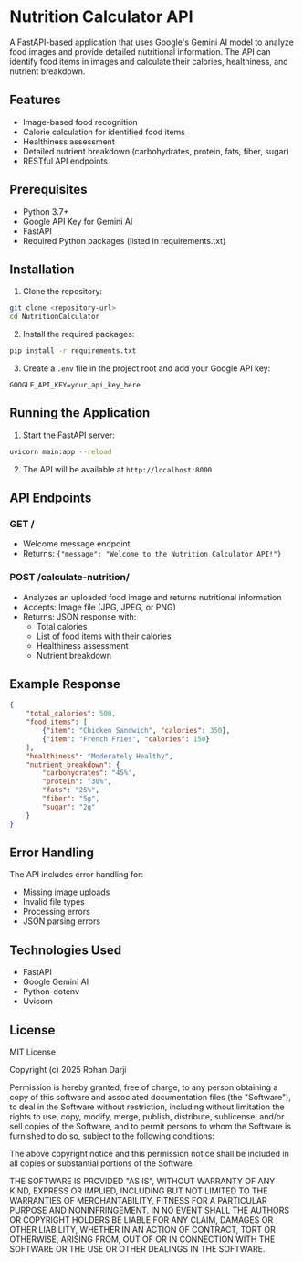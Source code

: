 # Nutrition Calculator API

A FastAPI-based application that uses Google's Gemini AI model to analyze food images and provide detailed nutritional information. The API can identify food items in images and calculate their calories, healthiness, and nutrient breakdown.

## Features

- Image-based food recognition
- Calorie calculation for identified food items
- Healthiness assessment
- Detailed nutrient breakdown (carbohydrates, protein, fats, fiber, sugar)
- RESTful API endpoints

## Prerequisites

- Python 3.7+
- Google API Key for Gemini AI
- FastAPI
- Required Python packages (listed in requirements.txt)

## Installation

1. Clone the repository:
```bash
git clone <repository-url>
cd NutritionCalculator
```

2. Install the required packages:
```bash
pip install -r requirements.txt
```

3. Create a `.env` file in the project root and add your Google API key:
```
GOOGLE_API_KEY=your_api_key_here
```

## Running the Application

1. Start the FastAPI server:
```bash
uvicorn main:app --reload
```

2. The API will be available at `http://localhost:8000`

## API Endpoints

### GET /
- Welcome message endpoint
- Returns: `{"message": "Welcome to the Nutrition Calculator API!"}`

### POST /calculate-nutrition/
- Analyzes an uploaded food image and returns nutritional information
- Accepts: Image file (JPG, JPEG, or PNG)
- Returns: JSON response with:
  - Total calories
  - List of food items with their calories
  - Healthiness assessment
  - Nutrient breakdown

## Example Response

```json
{
    "total_calories": 500,
    "food_items": [
        {"item": "Chicken Sandwich", "calories": 350},
        {"item": "French Fries", "calories": 150}
    ],
    "healthiness": "Moderately Healthy",
    "nutrient_breakdown": {
        "carbohydrates": "45%",
        "protein": "30%",
        "fats": "25%",
        "fiber": "5g",
        "sugar": "2g"
    }
}
```

## Error Handling

The API includes error handling for:
- Missing image uploads
- Invalid file types
- Processing errors
- JSON parsing errors

## Technologies Used

- FastAPI
- Google Gemini AI
- Python-dotenv
- Uvicorn

## License

MIT License

Copyright (c) 2025 Rohan Darji

Permission is hereby granted, free of charge, to any person obtaining a copy
of this software and associated documentation files (the "Software"), to deal
in the Software without restriction, including without limitation the rights
to use, copy, modify, merge, publish, distribute, sublicense, and/or sell
copies of the Software, and to permit persons to whom the Software is
furnished to do so, subject to the following conditions:

The above copyright notice and this permission notice shall be included in all
copies or substantial portions of the Software.

THE SOFTWARE IS PROVIDED "AS IS", WITHOUT WARRANTY OF ANY KIND, EXPRESS OR
IMPLIED, INCLUDING BUT NOT LIMITED TO THE WARRANTIES OF MERCHANTABILITY,
FITNESS FOR A PARTICULAR PURPOSE AND NONINFRINGEMENT. IN NO EVENT SHALL THE
AUTHORS OR COPYRIGHT HOLDERS BE LIABLE FOR ANY CLAIM, DAMAGES OR OTHER
LIABILITY, WHETHER IN AN ACTION OF CONTRACT, TORT OR OTHERWISE, ARISING FROM,
OUT OF OR IN CONNECTION WITH THE SOFTWARE OR THE USE OR OTHER DEALINGS IN THE
SOFTWARE.
